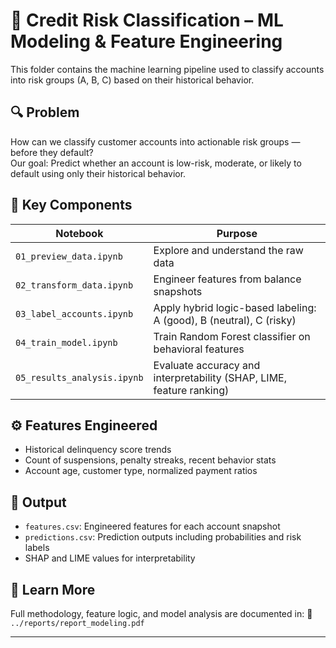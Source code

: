 # 🧠 Credit Risk Classification – ML Modeling & Feature Engineering

This folder contains the machine learning pipeline used to classify accounts into risk groups (A, B, C) based on their historical behavior.

## 🔍 Problem

How can we classify customer accounts into actionable risk groups — before they default?  
Our goal: Predict whether an account is low-risk, moderate, or likely to default using only their historical behavior.

## 🧪 Key Components

| Notebook | Purpose |
|----------|---------|
| `01_preview_data.ipynb` | Explore and understand the raw data |
| `02_transform_data.ipynb` | Engineer features from balance snapshots |
| `03_label_accounts.ipynb` | Apply hybrid logic-based labeling: A (good), B (neutral), C (risky) |
| `04_train_model.ipynb` | Train Random Forest classifier on behavioral features |
| `05_results_analysis.ipynb` | Evaluate accuracy and interpretability (SHAP, LIME, feature ranking) |

## ⚙️ Features Engineered

- Historical delinquency score trends
- Count of suspensions, penalty streaks, recent behavior stats
- Account age, customer type, normalized payment ratios

## 🧷 Output

- `features.csv`: Engineered features for each account snapshot
- `predictions.csv`: Prediction outputs including probabilities and risk labels
- SHAP and LIME values for interpretability

## 📘 Learn More

Full methodology, feature logic, and model analysis are documented in:
📄 `../reports/report_modeling.pdf`

---

